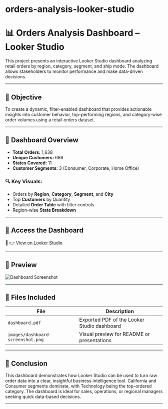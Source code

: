 # orders-analysis-looker-studio

# 📊 Orders Analysis Dashboard – Looker Studio

This project presents an interactive Looker Studio dashboard analyzing retail orders by region, category, segment, and ship mode. The dashboard allows stakeholders to monitor performance and make data-driven decisions.

---

## 🎯 Objective
To create a dynamic, filter-enabled dashboard that provides actionable insights into customer behavior, top-performing regions, and category-wise order volumes using a retail orders dataset.

---

## 📁 Dashboard Overview

- **Total Orders:** 1,638  
- **Unique Customers:** 686  
- **States Covered:** 11  
- **Customer Segments:** 3 (Consumer, Corporate, Home Office)

### 🔍 Key Visuals:
- Orders by **Region**, **Category**, **Segment**, and **City**
- Top **Customers** by Quantity
- Detailed **Order Table** with filter controls
- Region-wise **State Breakdown**

---

## 📎 Access the Dashboard

🔗 [👉 View on Looker Studio](https://lookerstudio.google.com/s/pBzmcnablFQ)

---

## 📸 Preview

![Dashboard Screenshot](./images/dashboard-screenshot.png)

---

## 📄 Files Included

| File | Description |
|------|-------------|
| `dashboard.pdf` | Exported PDF of the Looker Studio dashboard |
| `images/dashboard-screenshot.png` | Visual preview for README or presentations |

---

## 🧠 Conclusion

This dashboard demonstrates how Looker Studio can be used to turn raw order data into a clear, insightful business intelligence tool. California and Consumer segments dominate, with Technology being the top-ordered category. The dashboard is ideal for sales, operations, or regional managers seeking quick data-based decisions.

---


